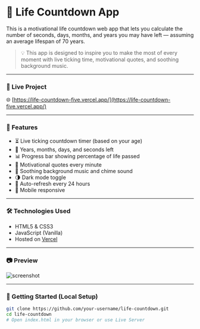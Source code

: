 # 🌟 Life Countdown App

This is a motivational life countdown web app that lets you calculate the number of seconds, days, months, and years you may have left — assuming an average lifespan of 70 years.

> 💡 This app is designed to inspire you to make the most of every moment with live ticking time, motivational quotes, and soothing background music.

---

### 🔗 Live Project

🌐 [https://life-countdown-five.vercel.app/](https://life-countdown-five.vercel.app/)

---

### 🎯 Features

- ⏳ Live ticking countdown timer (based on your age)
- 📅 Years, months, days, and seconds left
- 📊 Progress bar showing percentage of life passed
- 💬 Motivational quotes every minute
- 🎵 Soothing background music and chime sound
- 🌗 Dark mode toggle
- 🔁 Auto-refresh every 24 hours
- 📱 Mobile responsive

---

### 🛠️ Technologies Used

- HTML5 & CSS3
- JavaScript (Vanilla)
- Hosted on [Vercel](https://vercel.com)

---

### 📷 Preview

![screenshot](https://i.imgur.com/fUJ4bWl.png)

---

### 🚀 Getting Started (Local Setup)

```bash
git clone https://github.com/your-username/life-countdown.git
cd life-countdown
# Open index.html in your browser or use Live Server
